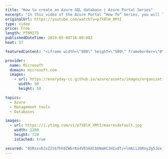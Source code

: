 ```yaml
---
title: "How to create an Azure SQL database | Azure Portal Series"
excerpt: "In this video of the Azure Portal “How To” Series, you will learn how to create an Azure SQL Database in the Azure Portal and how you can be more productive in Azure.    Try out these features in the Azure portal: https://portal.azure.com   Keep connected on Twitter: https://twitter.com/AzurePortal"
originalUrl: https://youtube.com/watch?v=p7X8lH_XMtI
type: video
price: Free
length: PT6M27S
publishedDateTime: 2019-05-08T16:00:08Z
heat: 57

featuredContent: "<iframe width=\"800\" height=\"500\" frameborder=\"0\" src=\"https://www.youtube.com/embed/p7X8lH_XMtI\" allow=\"accelerometer; autoplay; encrypted-media; gyroscope; picture-in-picture\" allowfullscreen></iframe>"

provider:
  name: Microsoft
  domain: microsoft.com
  images:
    - url: https://everyday-cc.github.io/azure/assets/images/organizations/microsoft.com-50x50.jpg
      width: 50
      height: 50

topics:
  - Azure
  - Management tools
  - Databases

images:
  - url: https://i.ytimg.com/vi/p7X8lH_XMtI/maxresdefault.jpg
    width: 1280
    height: 720
    isCached: true

secured: "0SRsxs6JxZ2t67hh9ZWbrKo4VES6XCbGNaHCJHIxdT/+lmAii2ORnyZg5JexjK1YjijpVElU1V15sz8syJ57lcqCgmI1bmenKQwsElaNDpMEQRYaV2dgRSVps3zsjpzyVWfxijfSM+f/IOQ1g9ANne/87CsQUDokZCv+U+WX5etO8LLB7GFj1px0avV4gUxtUW/cd7gL3bof8FHexzntljPWAnDml+WaF7GErdFZ2XYbUZAa4Ewic5OqlIMLJCPpZdKvyG5tonZN6/Tn60PlwAOSLi9xhjZzXs8IcCXkFw7sgimPRwoiAV7+URF7wQ85RCW/AFDPjxMlvtd+vHLiEnaaGxsZt30MlMgeQqwOzqY9FCTb0sXB0+DJ46VJQzrHPlNg6Tkcdj90a1bJGNIYvuQ2wvjDhH5PDV58zBApAT4=;C5tFvCgiFjisKw5P/bQWXw=="
---
```


